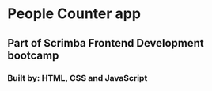 # People Counter app
## Part of Scrimba Frontend Development bootcamp

### Built by: HTML, CSS and JavaScript
